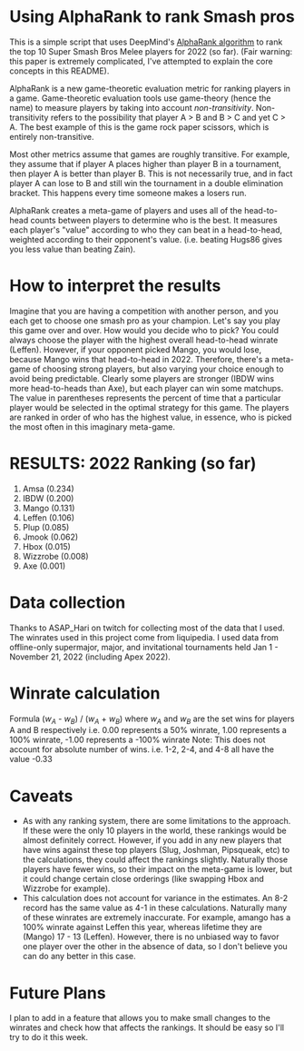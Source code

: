 # Using AlphaRank to rank Smash pros
This is a simple script that uses DeepMind's [AlphaRank algorithm](https://arxiv.org/abs/1903.01373) to rank the top 10 Super Smash Bros Melee players for 2022 (so far). (Fair warning: this paper is extremely complicated, I've attempted to explain the core concepts in this README).

AlphaRank is a new game-theoretic evaluation metric for ranking players in a game. Game-theoretic evaluation tools use game-theory (hence the name) to measure players by taking into account *non-transitivity*. Non-transitivity refers to the possibility that player A > B and B > C and yet C > A. The best example of this is the game rock paper scissors, which is entirely non-transitive. 

Most other metrics assume that games are roughly transitive. For example, they assume that if player A places higher than player B in a tournament, then player A is better than player B. This is not necessarily true, and in fact player A can lose to B and still win the tournament in a double elimination bracket. This happens every time someone makes a losers run.

AlphaRank creates a meta-game of players and uses all of the head-to-head counts between players to determine who is the best. It measures each player's "value" according to who they can beat in a head-to-head, weighted according to their opponent's value. (i.e. beating Hugs86 gives you less value than beating Zain). 


# How to interpret the results
Imagine that you are having a competition with another person, and you each get to choose one smash pro as your champion. Let's say you play this game over and over. How would you decide who to pick? You could always choose the player with the highest overall head-to-head winrate (Leffen). However, if your opponent picked Mango, you would lose, because Mango wins that head-to-head in 2022. Therefore, there's a meta-game of choosing strong players, but also varying your choice enough to avoid being predictable. Clearly some players are stronger (IBDW wins more head-to-heads than Axe), but each player can win some matchups. The value in parentheses represents the percent of time that a particular player would be selected in the optimal strategy for this game. The players are ranked in order of who has the highest value, in essence, who is picked the most often in this imaginary meta-game.


# RESULTS: 2022 Ranking (so far)
1. Amsa (0.234)
2. IBDW (0.200)
3. Mango (0.131)
4. Leffen (0.106)
5. Plup (0.085)
6. Jmook (0.062)
7. Hbox (0.015)
8. Wizzrobe (0.008)
9. Axe (0.001)

# Data collection
Thanks to ASAP_Hari on twitch for collecting most of the data that I used. The winrates used in this project come from liquipedia. I used data from offline-only supermajor, major, and invitational tournaments held Jan 1 - November 21, 2022 (including Apex 2022).

# Winrate calculation
Formula ($w_A$ - $w_B$) / ($w_A$ + $w_B$) where $w_A$ and $w_B$ are the set wins for players A and B respectively
i.e. 0.00 represents a 50% winrate, 1.00 represents a 100% winrate, -1.00 represents a -100% winrate
Note: This does not account for absolute number of wins. i.e. 1-2, 2-4, and 4-8 all have the value -0.33

# Caveats
* As with any ranking system, there are some limitations to the approach. If these were the only 10 players in the world, these rankings would be almost definitely correct. However, if you add in any new players that have wins against these top players (Slug, Joshman, Pipsqueak, etc) to the calculations, they could affect the rankings slightly. Naturally those players have fewer wins, so their impact on the meta-game is lower, but it could change certain close orderings (like swapping Hbox and Wizzrobe for example).
* This calculation does not account for variance in the estimates. An 8-2 record has the same value as 4-1 in these calculations. Naturally many of these winrates are extremely inaccurate. For example, amango has a 100% winrate against Leffen this year, whereas lifetime they are (Mango) 17 - 13 (Leffen). However, there is no unbiased way to favor one player over the other in the absence of data, so I don't believe you can do any better in this case.

# Future Plans
I plan to add in a feature that allows you to make small changes to the winrates and check how that affects the rankings. It should be easy so I'll try to do it this week.
